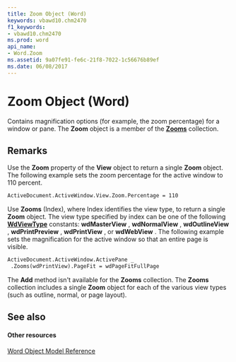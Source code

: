 ```yaml
---
title: Zoom Object (Word)
keywords: vbawd10.chm2470
f1_keywords:
- vbawd10.chm2470
ms.prod: word
api_name:
- Word.Zoom
ms.assetid: 9a07fe91-fe6c-21f8-7022-1c56676b89ef
ms.date: 06/08/2017
---
```



# Zoom Object (Word)

Contains magnification options (for example, the zoom percentage) for a window or pane. The **Zoom** object is a member of the **[Zooms](zooms-object-word.md)** collection.


## Remarks

Use the **Zoom** property of the **View** object to return a single **Zoom** object. The following example sets the zoom percentage for the active window to 110 percent.


```vb
ActiveDocument.ActiveWindow.View.Zoom.Percentage = 110
```

Use **Zooms** (Index), where Index identifies the view type, to return a single **Zoom** object. The view type specified by index can be one of the following **[WdViewType](wdviewtype-enumeration-word.md)** constants: **wdMasterView** , **wdNormalView** , **wdOutlineView** , **wdPrintPreview** , **wdPrintView** , or **wdWebView** . The following example sets the magnification for the active window so that an entire page is visible.




```vb
ActiveDocument.ActiveWindow.ActivePane _ 
 .Zooms(wdPrintView).PageFit = wdPageFitFullPage
```

The **Add** method isn't available for the **Zooms** collection. The **Zooms** collection includes a single **Zoom** object for each of the various view types (such as outline, normal, or page layout).


## See also


#### Other resources


[Word Object Model Reference](http://msdn.microsoft.com/library/be452561-b436-bb9b-6f94-3faa9a74a6fd%28Office.15%29.aspx)



